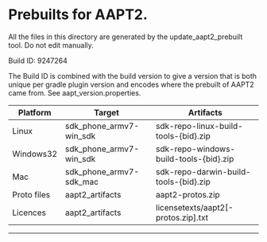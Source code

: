 # Prebuilts for AAPT2.

All the files in this directory are generated by the update_aapt2_prebuilt tool.
Do not edit manually.

Build ID: 9247264

The Build ID is combined with the build version to give a version that is both
unique per gradle plugin version and encodes where the prebuilt of AAPT2 came
from. See aapt_version.properties.

 |  Platform   |          Target          |                Artifacts
 | ----------  | ------------------------ | --------------------------------------- |
 | Linux       | sdk_phone_armv7-win_sdk  | sdk-repo-linux-build-tools-{bid}.zip    |
 | Windows32   | sdk_phone_armv7-win_sdk  | sdk-repo-windows-build-tools-{bid}.zip  |
 | Mac         | sdk_phone_armv7-sdk_mac  | sdk-repo-darwin-build-tools-{bid}.zip   |
 | Proto files | aapt2_artifacts          | aapt2-protos.zip                        |
 | Licences    | aapt2_artifacts          | licensetexts/aapt2[-protos.zip].txt     |
 -----------------------------------------------------------------------------------


